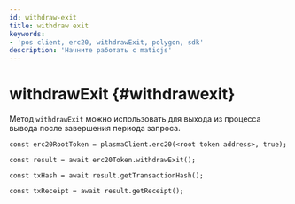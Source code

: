 ```yaml
---
id: withdraw-exit
title: withdraw exit
keywords:
- 'pos client, erc20, withdrawExit, polygon, sdk'
description: 'Начните работать с maticjs'
---
```


# withdrawExit {#withdrawexit}

Метод `withdrawExit` можно использовать для выхода из процесса вывода после завершения периода запроса.

```
const erc20RootToken = plasmaClient.erc20(<root token address>, true);

const result = await erc20Token.withdrawExit();

const txHash = await result.getTransactionHash();

const txReceipt = await result.getReceipt();

```
